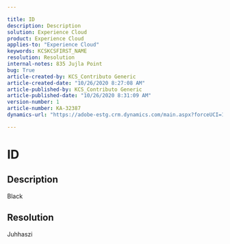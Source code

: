 ```yaml
---

title: ID  
description: Description  
solution: Experience Cloud  
product: Experience Cloud  
applies-to: "Experience Cloud"  
keywords: KCSKCSFIRST_NAME  
resolution: Resolution  
internal-notes: 835 Jujla Point  
bug: True  
article-created-by: KCS_Contributo Generic  
article-created-date: "10/26/2020 8:27:08 AM"  
article-published-by: KCS_Contributo Generic  
article-published-date: "10/26/2020 8:31:09 AM"  
version-number: 1  
article-number: KA-32387  
dynamics-url: "https://adobe-estg.crm.dynamics.com/main.aspx?forceUCI=1&pagetype=entityrecord&etn=knowledgearticle&id=6e18ba03-6517-eb11-a813-000d3a5937f3"

---
```


# ID

## Description

Black

## Resolution

Juhhaszi

